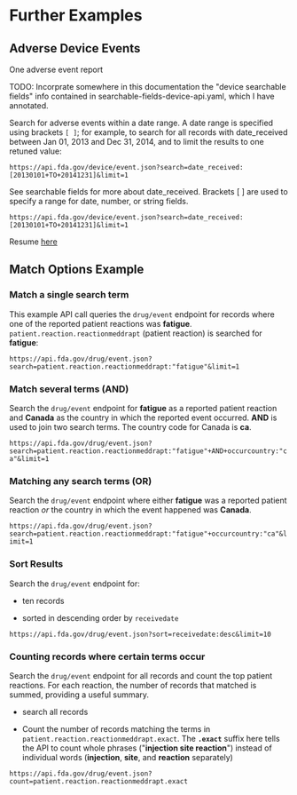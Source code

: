 # Further Examples

## Adverse Device Events

One adverse event report

TODO: Incorprate somewhere in this documentation the "device searchable fields" info contained in searchable-fields-device-api.yaml, which I have annotated.

Search for adverse events within a date range. A date range is specified using brackets `[ ]`; for example, to search for all records with date\_received between
Jan 01, 2013 and Dec 31, 2014, and to limit the results to one retuned value:

`https://api.fda.gov/device/event.json?search=date_received:[20130101+TO+20141231]&limit=1`

See searchable fields for more about date\_received. Brackets [ ] are used to specify a range for date, number, or string fields.

`https://api.fda.gov/device/event.json?search=date_received:[20130101+TO+20141231]&limit=1`

Resume [here](https://open.fda.gov/apis/device/event/example-api-queries/)

## Match Options Example

### Match a single search term
 
This example API call queries the `drug/event` endpoint for records where one of the reported patient reactions was **fatigue**. `patient.reaction.reactionmeddrapt` (patient reaction) is searched for **fatigue**:

`https://api.fda.gov/drug/event.json?search=patient.reaction.reactionmeddrapt:"fatigue"&limit=1`

### Match several terms (AND)

Search the  `drug/event` endpoint for **fatigue** as a reported patient reaction and **Canada** as the country in which the reported event occurred. **AND** is used
to join two search terms. The country code for Canada is **ca**.

`https://api.fda.gov/drug/event.json?search=patient.reaction.reactionmeddrapt:"fatigue"+AND+occurcountry:"ca"&limit=1`

### Matching any search terms (OR)

Search the `drug/event` endpoint where either **fatigue** was a reported patient reaction *or* the country in which the event happened was **Canada**.

`https://api.fda.gov/drug/event.json?search=patient.reaction.reactionmeddrapt:"fatigue"+occurcountry:"ca"&limit=1`

### Sort Results

Search the `drug/event` endpoint for: 

- ten records

- sorted in descending order by `receivedate`

`https://api.fda.gov/drug/event.json?sort=receivedate:desc&limit=10`

### Counting records where certain terms occur

Search the `drug/event` endpoint for all records and count the top patient reactions. For each reaction, the number of records that matched is summed, providing a useful summary.

- search all records

- Count the number of records matching the terms in `patient.reaction.reactionmeddrapt.exact`. The **`.exact`** suffix here tells the API to
  count whole phrases ("**injection site reaction**") instead of individual words (**injection**, **site**, and **reaction** separately)

`https://api.fda.gov/drug/event.json?count=patient.reaction.reactionmeddrapt.exact`
